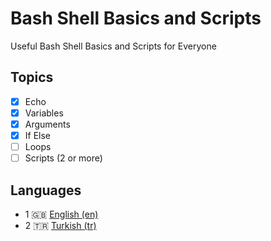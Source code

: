 # Bash Shell Basics and Scripts

Useful Bash Shell Basics and Scripts for Everyone

## Topics
- [x] Echo
- [x] Variables
- [x] Arguments
- [x] If Else
- [ ] Loops
- [ ] Scripts (2 or more)

## Languages
- 1 🇬🇧 [English (en)](https://github.com/mertssmnoglu/shell-practices/tree/master/en)
- 2 🇹🇷 [Turkish (tr)](https://github.com/mertssmnoglu/shell-practices/tree/master/tr)